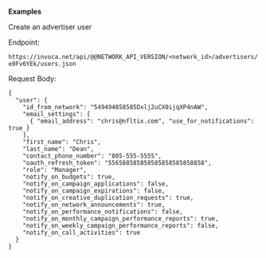 **Examples**

Create an advertiser user

Endpoint:

`https://invoca.net/api/@@NETWORK_API_VERSION/<network_id>/advertisers/e0Fv6YEk/users.json`

Request Body:

    {
      "user": {
        "id_from_network": "549494858585Dxlj2uCX0ijqXP4nAW",
        "email_settings": [
          { "email_address": "chris@nfltix.com", "use_for_notifications": true }
        ],
        "first_name": "Chris",
        "last_name": "Dean",
        "contact_phone_number": "805-555-5555",
        "oauth_refresh_token": "556588585858585858585858858",
        "role": "Manager",
        "notify_on_budgets": true,
        "notify_on_campaign_applications": false,
        "notify_on_campaign_expirations": false,
        "notify_on_creative_duplication_requests": true,
        "notify_on_network_announcements": true,
        "notify_on_performance_notifications": false,
        "notify_on_monthly_campaign_performance_reports": true,
        "notify_on_weekly_campaign_performance_reports": false,
        "notify_on_call_activities": true
      }
    }
